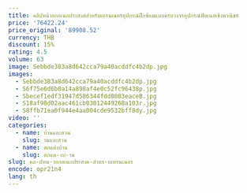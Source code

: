 ```yaml
---
title: คลิปหน้าอกอเนกประสงค์สำหรับเทรนเนอร์อุปกรณ์ฝึกซ้อมแบบครบวงจรอุปกรณ์ฟิตเนสเชิงพาณิชย์
price: '76422.24'
price_original: '89908.52'
currency: THB
discount: 15%
rating: 4.5
volume: 63
image: Sebbde383a8d642cca79a40acddfc4b2dp.jpg
images:
  - Sebbde383a8d642cca79a40acddfc4b2dp.jpg
  - S6f75e6d6b0a14a898af4e0c52fc96438p.jpg
  - Sbecef1edf31947d586344fdd8083eaceB.jpg
  - S18af98d02aac461cb03012449268a103r.jpg
  - S8ffb71ea0f944e4aa004cde9532bff8dy.jpg
video: ''
categories:
  - name: บ้านและสวน
    slug: านและสวน
  - name: ตกแต่งบ้าน
    slug: ตกแต-งบ-าน
slug: คล-ปหน-าอกอเนกประสงค-สำหร-บเทรนเนอร
encode: opr21n4
lang: th
---
```

  